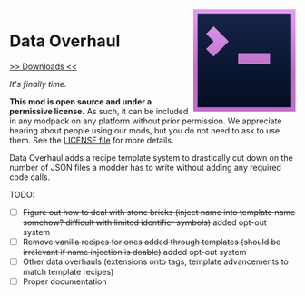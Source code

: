 <img src="icon.png" align="right" width="180px"/>

# Data Overhaul


[>> Downloads <<](https://github.com/Boundarybreaker/DataOverhaul/releases)

*It's finally time.*

**This mod is open source and under a permissive license.** As such, it can be included in any modpack on any platform without prior permission. We appreciate hearing about people using our mods, but you do not need to ask to use them. See the [LICENSE file](LICENSE.md) for more details.

Data Overhaul adds a recipe template system to drastically cut down on the number of JSON files a modder has to write without adding any required code calls.

TODO:
- [ ] ~~Figure out how to deal with stone bricks (inject name into template name somehow? difficult with limited identifier symbols)~~ added opt-out system
- [ ] ~~Remove vanilla recipes for ones added through templates (should be irrelevant if name injection is doable)~~ added opt-out system
- [ ] Other data overhauls (extensions onto tags, template advancements to match template recipes)
- [ ] Proper documentation